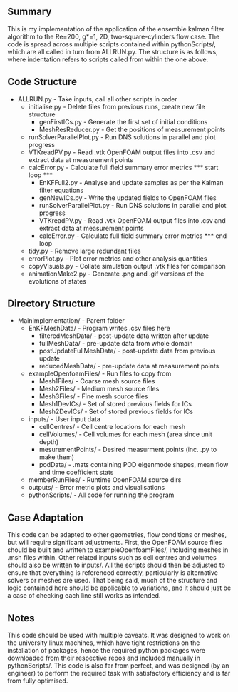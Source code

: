 Summary
---
This is my implementation of the application of the ensemble kalman filter algorithm to the Re=200, g*=1, 2D, two-square-cylinders flow case.
The code is spread across multiple scripts contained within pythonScripts/, which are all called in turn from ALLRUN.py. The structure is as follows, where indentation refers to scripts called from within the one above.

Code Structure
---
- ALLRUN.py - Take inputs, call all other scripts in order
  - initialise.py - Delete files from previous runs, create new file structure
      - genFirstICs.py - Generate the first set of initial conditions
      - MeshResReducer.py - Get the positions of measurement points
  - runSolverParallelPlot.py - Run DNS solutions in parallel and plot progress
  - VTKreadPV.py - Read .vtk OpenFOAM output files into .csv and extract data at measurement points
  - calcError.py - Calculate full field summary error metrics
  *** start loop ***
      - EnKFFull2.py - Analyse and update samples as per the Kalman filter equations
      - genNewICs.py - Write the updated fields to OpenFOAM files
      - runSolverParallelPlot.py - Run DNS solutions in parallel and plot progress
      - VTKreadPV.py - Read .vtk OpenFOAM output files into .csv and extract data at measurement points
      - calcError.py - Calculate full field summary error metrics
  *** end loop
  - tidy.py - Remove large redundant files
  - errorPlot.py - Plot error metrics and other analysis quantities
  - copyVisuals.py - Collate simulation output .vtk files for comparison
  - animationMake2.py - Generate .png and .gif versions of the evolutions of states

Directory Structure
---
- MainImplementation/						- Parent folder 
	- EnKFMeshData/									- Program writes .csv files here
		- filteredMeshData/							- post-update data written after update
		- fullMeshData/									- pre-update data from whole domain
		- postUpdateFullMeshData/ 			- post-update data from previous update
		- reducedMeshData/							- pre-update data at measurement points
	- exampleOpenfoamFiles/					- Run files to copy from
 		- Mesh1Files/										- Coarse mesh source files
	 	- Mesh2Files/										- Medium mesh source files
	 	- Mesh3Files/  									- Fine mesh source files
	 	- Mesh1DevICs/									- Set of stored previous fields for ICs
	 	- Mesh2DevICs/									- Set of stored previous fields for ICs
	- inputs/ 											- User input data 
 		- cellCentres/									- Cell centre locations for each mesh
	 	- cellVolumes/									- Cell volumes for each mesh (area since unit depth)
	 	- mesurementPoints/							- Desired measurment points (inc. .py to make them)
	 	- podData/											- .mats containing POD eigenmode shapes, mean flow and time coefficient stats
	- memberRunFiles/								- Runtime OpenFOAM source dirs
 	- outputs/											- Error metric plots and visualisations
	- pythonScripts/								- All code for running the program

Case Adaptation
---
This code can be adapted to other geometries, flow conditions or meshes, but will require significant adjustments.
First, the OpenFOAM source files should be built and written to exampleOpenfoamFiles/, including meshes in .msh files within.
Other related inputs such as cell centres and volumes should also be written to inputs/.
All the scripts should then be adjusted to ensure that everything is referenced correctly, particularly is alternative solvers or meshes are used.
That being said, much of the structure and logic contained here should be applicable to variations, and it should just be a case of checking each line still works as intended.

Notes
---
This code should be used with multiple caveats. It was designed to work on the university linux machines, which have tight restrictions on the installation of packages, hence the required python packages were downloaded from their respective repos and included manually in pythonScripts/.
This code is also far from perfect, and was designed (by an engineer) to perform the required task with satisfactory efficiency and is far from fully optimised.
